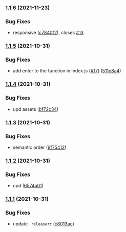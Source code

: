 ### [1.1.6](https://github.com/reslear/tailwind-scrollbar-hide/compare/v1.1.5...v1.1.6) (2021-11-23)


### Bug Fixes

* responsive ([c7840f2](https://github.com/reslear/tailwind-scrollbar-hide/commit/c7840f25484be289f346b6789caf897be57eb717)), closes [#13](https://github.com/reslear/tailwind-scrollbar-hide/issues/13)

### [1.1.5](https://github.com/reslear/tailwind-scrollbar-hide/compare/v1.1.4...v1.1.5) (2021-10-31)


### Bug Fixes

* add enter to the function in index.js ([#17](https://github.com/reslear/tailwind-scrollbar-hide/issues/17)) ([511e8a4](https://github.com/reslear/tailwind-scrollbar-hide/commit/511e8a40cf7ab19c95a95a38a3c26ed602ec1498))

### [1.1.4](https://github.com/reslear/tailwind-scrollbar-hide/compare/v1.1.3...v1.1.4) (2021-10-31)


### Bug Fixes

* upd assets ([bf72c34](https://github.com/reslear/tailwind-scrollbar-hide/commit/bf72c34bf62d5fc1bc69891e66f948e98766a905))

### [1.1.3](https://github.com/reslear/tailwind-scrollbar-hide/compare/v1.1.2...v1.1.3) (2021-10-31)


### Bug Fixes

* semantic order ([9f75412](https://github.com/reslear/tailwind-scrollbar-hide/commit/9f754124a3ee085b123d3fd94aca8e4eb1dade39))

### [1.1.2](https://github.com/reslear/tailwind-scrollbar-hide/compare/v1.1.1...v1.1.2) (2021-10-31)


### Bug Fixes

* upd ([6574a01](https://github.com/reslear/tailwind-scrollbar-hide/commit/6574a0179acafc8b58cf6f74fbfba6385572c34d))

### [1.1.1](https://github.com/reslear/tailwind-scrollbar-hide/compare/v1.1.0...v1.1.1) (2021-10-31)


### Bug Fixes

* update `.releaserc` ([c8013ac](https://github.com/reslear/tailwind-scrollbar-hide/commit/c8013acc17d2812f65e9cae3b74d11f9e901313a))
